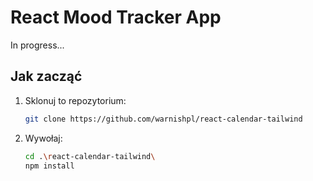 # React Mood Tracker App

In progress...

## Jak zacząć

1. Sklonuj to repozytorium:
   ```bash
   git clone https://github.com/warnishpl/react-calendar-tailwind
   ```
2. Wywołaj:
   ```bash
   cd .\react-calendar-tailwind\
   npm install
   ```
